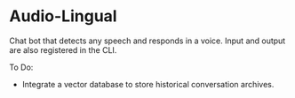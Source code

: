 # Audio-Lingual
Chat bot that detects any speech and responds in a voice. Input and output are also registered in the CLI. 

To Do:
  - Integrate a vector database to store historical conversation archives.
